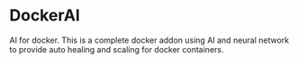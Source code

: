 # DockerAI
AI for docker. This is a complete docker addon using AI and neural network to provide auto healing and scaling for docker containers.
